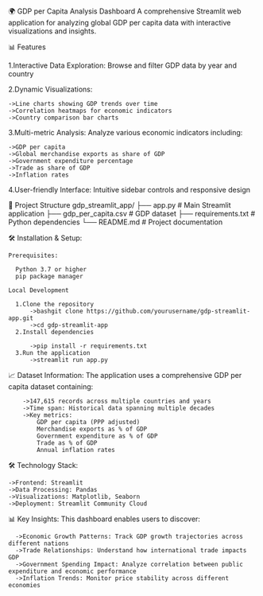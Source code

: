 🌍 GDP per Capita Analysis Dashboard
  A comprehensive Streamlit web application for analyzing global GDP per capita data with interactive visualizations and insights.
  
📊 Features

  1.Interactive Data Exploration: Browse and filter GDP data by year and country
  
  2.Dynamic Visualizations:

    ->Line charts showing GDP trends over time
    ->Correlation heatmaps for economic indicators
    ->Country comparison bar charts
    
  3.Multi-metric Analysis: Analyze various economic indicators including:

    ->GDP per capita
    ->Global merchandise exports as share of GDP
    ->Government expenditure percentage
    ->Trade as share of GDP
    ->Inflation rates
    
  4.User-friendly Interface: Intuitive sidebar controls and responsive design

  📁 Project Structure
gdp_streamlit_app/
├── app.py                 # Main Streamlit application
├── gdp_per_capita.csv     # GDP dataset
├── requirements.txt       # Python dependencies
└── README.md             # Project documentation

🛠️ Installation & Setup:

    Prerequisites:

      Python 3.7 or higher
      pip package manager

    Local Development

      1.Clone the repository
          ->bashgit clone https://github.com/yourusername/gdp-streamlit-app.git
          ->cd gdp-streamlit-app
      2.Install dependencies
      
          ->pip install -r requirements.txt
      3.Run the application
          ->streamlit run app.py
          
  📈 Dataset Information:
      The application uses a comprehensive GDP per capita dataset containing:

        ->147,615 records across multiple countries and years
        ->Time span: Historical data spanning multiple decades
        ->Key metrics:
            GDP per capita (PPP adjusted)
            Merchandise exports as % of GDP
            Government expenditure as % of GDP
            Trade as % of GDP
            Annual inflation rates        

🛠️ Technology Stack:

    ->Frontend: Streamlit
    ->Data Processing: Pandas
    ->Visualizations: Matplotlib, Seaborn
    ->Deployment: Streamlit Community Cloud

📊 Key Insights:
      This dashboard enables users to discover:

      ->Economic Growth Patterns: Track GDP growth trajectories across different nations
      ->Trade Relationships: Understand how international trade impacts GDP
      ->Government Spending Impact: Analyze correlation between public expenditure and economic performance  
      ->Inflation Trends: Monitor price stability across different economies

      
















          
